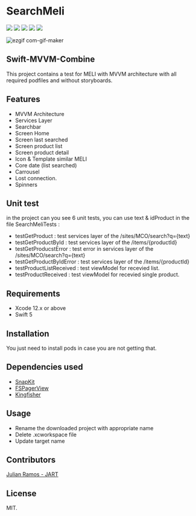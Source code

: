 # SearchMeli

![](https://badgen.net/github/stars/SystangoTechnologies/Swift-MVVM-Boilerplate) ![](https://badgen.net/github/tag/SystangoTechnologies/Swift-MVVM-Boilerplate) ![](https://badgen.net/github/release/SystangoTechnologies/Swift-MVVM-Boilerplate) ![](https://badgen.net/github/issues/SystangoTechnologies/Swift-MVVM-Boilerplate) ![](https://badgen.net/github/license/SystangoTechnologies/Swift-MVVM-Boilerplate)

![ezgif com-gif-maker](https://user-images.githubusercontent.com/19338050/165677480-f5e99689-ee8c-49ae-a434-736a8886bc09.gif)





## Swift-MVVM-Combine

This project contains a test for MELI with MVVM architecture with all required podfiles and without storyboards.

## Features

- MVVM Architecture
- Services Layer
- Searchbar
- Screen Home
- Screen last searched
- Screen product list
- Screen product detail
- Icon & Template similar MELI
- Core date (list searched)
- Carrousel
- Lost connection.
- Spinners


## Unit test

in the project can you see 6 unit tests, you can use text & idProduct in the file SearchMeliTests :

- testGetProduct : test services layer of the /sites/MCO/search?q={text}
- testGetProductById : test services layer of the  /items/{productId}
- testGetProducstError : test error in services layer of the  /sites/MCO/search?q={text}
- testGetProductByIdError : test services layer of the  /items/{productId}
- testProductListReceived : test viewModel for recevied list.
- testProductReceived : test viewModel for recevied single product.


## Requirements

- Xcode 12.x or above
- Swift 5

## Installation

You just need to install pods in case you are not getting that.

## Dependencies used

- [SnapKit](https://cocoapods.org/pods/SnapKit)
- [FSPagerView](https://cocoapods.org/pods/FSPagerView)
- [Kingfisher](https://github.com/onevcat/Kingfisher)




## Usage

- Rename the downloaded project with appropriate name
- Delete .xcworkspace file
- Update target name

## Contributors

[Julian Ramos - JART](https://www.linkedin.com/in/julian-ramos-trujillo-845203119/)

## License
MIT.
